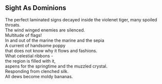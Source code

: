 Sight As Dominions
------------------
The perfect laminated signs decayed inside the violenet tiger, many spoiled throats.  
The wind winged enemies are silenced.  
Multitude of flags!  
In and out of the marine the marine and the sepia  
A current of handsome poppy  
that does not know why it flows and fashions.  
What celestial ribbons -  
the region is filled with it,  
aspens for the springtime and the muzzled crystal.  
Responding from clenched silk.  
All dews become moldy bananas.  
